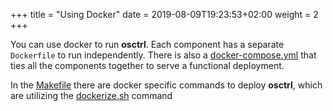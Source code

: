 +++
title = "Using Docker"
date = 2019-08-09T19:23:53+02:00
weight = 2
+++

You can use docker to run **osctrl**. Each component has a separate `Dockerfile` to run independently. There is also a [docker-compose.yml](https://github.com/jmpsec/osctrl/blob/master/docker/docker-compose.yml) that ties all the components together to serve a functional deployment.

In the [Makefile](https://github.com/jmpsec/osctrl/blob/master/Makefile) there are docker specific commands to deploy **osctrl**, which are utilizing the [dockerize.sh](/usage/dockerize.sh/) command
